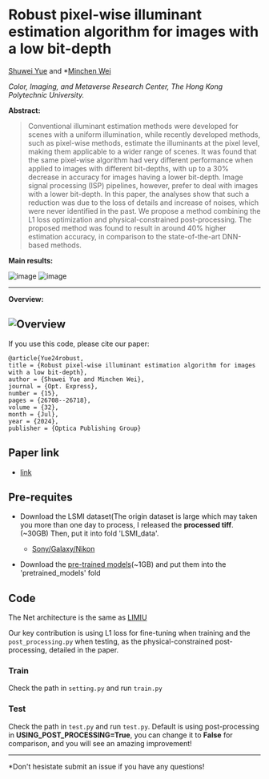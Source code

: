 # Robust pixel-wise illuminant estimation algorithm for images with a low bit-depth
[Shuwei Yue](https://shuweiyue.com/) and *[Minchen Wei](https://www.polyucolorlab.com/)

*Color, Imaging, and Metaverse Research Center, The Hong Kong Polytechnic University.*

**Abstract:**
> Conventional illuminant estimation methods were developed for scenes with a uniform illumination, while recently developed methods, such as pixel-wise methods, estimate the illuminants at the pixel level, making them applicable to a wider range of scenes. It was found that the same pixel-wise algorithm had very different performance when applied to images with different bit-depths, with up to a 30% decrease in accuracy for images having a lower bit-depth. Image signal processing (ISP) pipelines, however, prefer to deal with images with a lower bit-depth. In this paper, the analyses show that such a reduction was due to the loss of details and increase of noises, which were never identified in the past. We propose a method combining the L1 loss optimization and physical-constrained post-processing. The proposed method was found to result in around 40% higher estimation accuracy, in comparison to the state-of-the-art DNN-based methods.

**Main results:**

![image](https://github.com/shuwei666/Robust-pixel-wise-illuminant-estimation/assets/106613332/fba4582a-e87d-4a53-929a-b782aeb0cf6c)
![image](https://github.com/shuwei666/Robust-pixel-wise-illuminant-estimation/assets/106613332/38daf8d8-8a44-48cc-b7f0-0cf740487314)


----
**Overview:**

![Overview](https://github.com/shuwei666/Robust-pixel-wise-illuminant-estimation/assets/106613332/c70dbadf-777e-4796-9aa9-c2187b57e382)
---

If you use this code, please cite our paper:

```
@article{Yue24robust,
title = {Robust pixel-wise illuminant estimation algorithm for images with a low bit-depth},
author = {Shuwei Yue and Minchen Wei},
journal = {Opt. Express},
number = {15},
pages = {26708--26718},
volume = {32},
month = {Jul},
year = {2024},
publisher = {Optica Publishing Group}

```

## Paper link

- [link](https://opg.optica.org/oe/fulltext.cfm?uri=oe-32-15-26708&id=553174)

## Pre-requites

- Download the LSMI dataset(The origin dataset is large which may taken you more than one day to process, I released the **processed tiff**.(~30GB) Then, put it into fold 'LSMI_data'.
  - [Sony/Galaxy/Nikon](https://pan.quark.cn/s/6531b2d307a1)

- Download the [pre-trained models](https://pan.quark.cn/s/edb9098b95d9)(~1GB) and put them into the 'pretrained_models' fold



## Code
The Net architecture is the same as [LIMIU](https://github.com/DY112/LSMI-dataset) 

Our key contribution is using L1 loss for fine-tuning when training and the `post_processing.py` when testing, as the physical-constrained post-processing, detailed in the paper.

### Train
Check the path in `setting.py` and run `train.py`

### Test
Check the path in `test.py` and run `test.py`. Default is using post-processing in **USING_POST_PROCESSING=True**, you can change it to **False** for comparison, and you will see an amazing improvement!

---

*Don't hesistate submit an issue if you have any questions!
